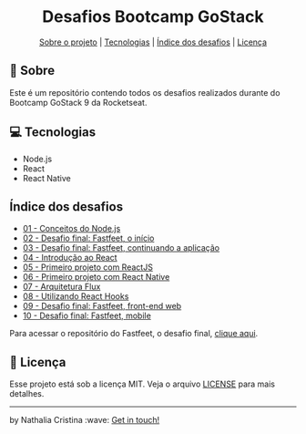 <h1 align="center">Desafios Bootcamp GoStack</h1>

<p align="center">
  <a href="#rocket-sobre">Sobre o projeto</a> | <a href="#computer-tecnologias">Tecnologias</a> | <a href="índice-dos-desafios">Índice dos desafios</a> | <a href="#scroll-licença">Licença</a>
</p>

## :rocket: Sobre

Este é um repositório contendo todos os desafios realizados durante do Bootcamp GoStack 9 da Rocketseat. 

## :computer: Tecnologias

- Node.js
- React
- React Native

## Índice dos desafios

- [01 - Conceitos do Node.js](https://github.com/nathaliacristina20/gostack09-challenges/tree/feature/readme/bootcamp-gostack-desafio-01)
- [02 - Desafio final: Fastfeet, o início](https://github.com/nathaliacristina20/gostack09-challenges/tree/feature/readme/bootcamp-gostack-desafio-02)
- [03 - Desafio final: Fastfeet, continuando a aplicação](https://github.com/nathaliacristina20/gostack09-challenges/tree/feature/readme/bootcamp-gostack-desafio-03)
- [04 - Introdução ao React](https://github.com/nathaliacristina20/gostack09-challenges/tree/feature/readme/bootcamp-gostack-desafio-04)
- [05 - Primeiro projeto com ReactJS](https://github.com/nathaliacristina20/gostack09-challenges/tree/feature/readme/bootcamp-gostack-desafio-05)
- [06 - Primeiro projeto com React Native](https://github.com/nathaliacristina20/gostack09-challenges/tree/feature/readme/bootcamp-gostack-desafio-06)
- [07 - Arquitetura Flux](https://github.com/nathaliacristina20/gostack09-challenges/tree/feature/readme/bootcamp-gostack-desafio-07)
- [08 - Utilizando React Hooks](https://github.com/nathaliacristina20/gostack09-challenges/tree/feature/readme/bootcamp-gostack-desafio-08)
- [09 - Desafio final: Fastfeet, front-end web](https://github.com/nathaliacristina20/gostack09-challenges/tree/feature/readme/bootcamp-gostack-desafio-09)
- [10 - Desafio final: Fastfeet, mobile](https://github.com/nathaliacristina20/gostack09-challenges/tree/feature/readme/bootcamp-gostack-desafio-10)

Para acessar o repositório do Fastfeet, o desafio final, [clique aqui](https://github.com/nathaliacristina20/fastfeet). 
## :scroll: Licença

Esse projeto está sob a licença MIT. Veja o arquivo <a href="https://github.com/nathaliacristina20/gostack09-challenges/blob/master/LICENSE">LICENSE</a> para mais detalhes.

<hr />
<p>by Nathalia Cristina :wave: <a href="https://linktr.ee/nathaliacristina20">Get in touch!</a></p>
